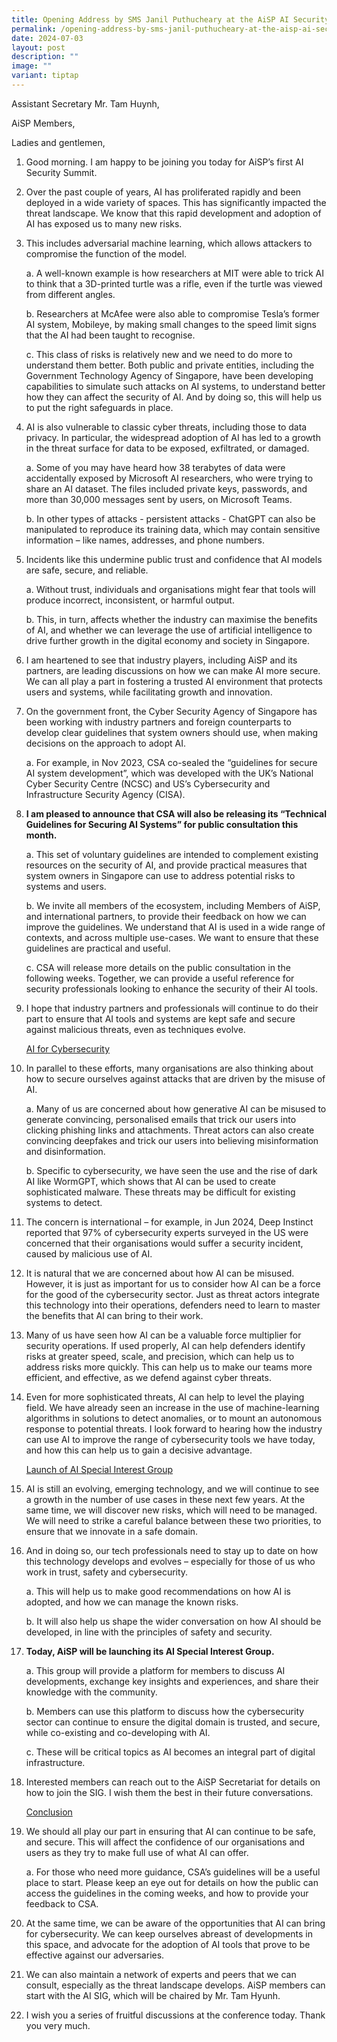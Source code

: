 ```yaml
---
title: Opening Address by SMS Janil Puthucheary at the AiSP AI Security Summit
permalink: /opening-address-by-sms-janil-puthucheary-at-the-aisp-ai-security-summit/
date: 2024-07-03
layout: post
description: ""
image: ""
variant: tiptap
---
```

<p>Assistant Secretary Mr. Tam Huynh,</p>
<p>AiSP Members,</p>
<p>Ladies and gentlemen,</p>
<ol data-tight="true" class="tight">
<li>
<p>Good morning. I am happy to be joining you today for AiSP’s first AI Security
Summit.</p>
<p></p>
</li>
<li>
<p>Over the past couple of years, AI has proliferated rapidly and been deployed
in a wide variety of spaces. This has significantly impacted the threat
landscape. We know that this rapid development and adoption of AI has exposed
us to many new risks.</p>
<p></p>
</li>
<li>
<p>This includes adversarial machine learning, which allows attackers to
compromise the function of the model.</p>
<p>a. A well-known example is how researchers at MIT were able to trick AI
to think that a 3D-printed turtle was a rifle, even if the turtle was viewed
from different angles.</p>
<p>b. Researchers at McAfee were also able to compromise Tesla’s former AI
system, Mobileye, by making small changes to the speed limit signs that
the AI had been taught to recognise.</p>
<p>c. This class of risks is relatively new and we need to do more to understand
them better. Both public and private entities, including the Government
Technology Agency of Singapore, have been developing capabilities to simulate
such attacks on AI systems, to understand better how they can affect the
security of AI. And by doing so, this will help us to put the right safeguards
in place.</p>
<p></p>
</li>
<li>
<p>AI is also vulnerable to classic cyber threats, including those to data
privacy. In particular, the widespread adoption of AI has led to a growth
in the threat surface for data to be exposed, exfiltrated, or damaged.</p>
<p>a. Some of you may have heard how 38 terabytes of data were accidentally
exposed by Microsoft AI researchers, who were trying to share an AI dataset.
The files included private keys, passwords, and more than 30,000 messages
sent by users, on Microsoft Teams.</p>
<p>b. In other types of attacks - persistent attacks - ChatGPT can also be
manipulated to reproduce its training data, which may contain sensitive
information – like names, addresses, and phone numbers.</p>
<p></p>
</li>
<li>
<p>Incidents like this undermine public trust and confidence that AI models
are safe, secure, and reliable.</p>
<p>a. Without trust, individuals and organisations might fear that tools
will produce incorrect, inconsistent, or harmful output.</p>
<p>b. This, in turn, affects whether the industry can maximise the benefits
of AI, and whether we can leverage the use of artificial intelligence to
drive further growth in the digital economy and society in Singapore.</p>
<p></p>
</li>
<li>
<p>I am heartened to see that industry players, including AiSP and its partners,
are leading discussions on how we can make AI more secure. We can all play
a part in fostering a trusted AI environment that protects users and systems,
while facilitating growth and innovation.</p>
<p></p>
</li>
<li>
<p>On the government front, the Cyber Security Agency of Singapore has been
working with industry partners and foreign counterparts to develop clear
guidelines that system owners should use, when making decisions on the
approach to adopt AI.</p>
<p>a. For example, in Nov 2023, CSA co-sealed the “guidelines for secure
AI system development”, which was developed with the UK’s National Cyber
Security Centre (NCSC) and US’s Cybersecurity and Infrastructure Security
Agency (CISA).</p>
<p></p>
</li>
<li>
<p><strong>I am pleased to announce that CSA will also be releasing its “Technical Guidelines for Securing AI Systems” for public consultation this month.</strong>
</p>
<p>a. This set of voluntary guidelines are intended to complement existing
resources on the security of AI, and provide practical measures that system
owners in Singapore can use to address potential risks to systems and users.</p>
<p>b. We invite all members of the ecosystem, including Members of AiSP,
and international partners, to provide their feedback on how we can improve
the guidelines. We understand that AI is used in a wide range of contexts,
and across multiple use-cases. We want to ensure that these guidelines
are practical and useful.</p>
<p>c. CSA will release more details on the public consultation in the following
weeks. Together, we can provide a useful reference for security professionals
looking to enhance the security of their AI tools.</p>
<p></p>
</li>
<li>
<p>I hope that industry partners and professionals will continue to do their
part to ensure that AI tools and systems are kept safe and secure against
malicious threats, even as techniques evolve.</p>
<p></p>
<p><u>AI for Cybersecurity</u>
</p>
<p></p>
</li>
<li>
<p>In parallel to these efforts, many organisations are also thinking about
how to secure ourselves against attacks that are driven by the misuse of
AI.</p>
<p>a. Many of us are concerned about how generative AI can be misused to
generate convincing, personalised emails that trick our users into clicking
phishing links and attachments. Threat actors can also create convincing
deepfakes and trick our users into believing misinformation and disinformation.</p>
<p>b. Specific to cybersecurity, we have seen the use and the rise of dark
AI like WormGPT, which shows that AI can be used to create sophisticated
malware. These threats may be difficult for existing systems to detect.</p>
<p></p>
</li>
<li>
<p>The concern is international – for example, in Jun 2024, Deep Instinct
reported that 97% of cybersecurity experts surveyed in the US were concerned
that their organisations would suffer a security incident, caused by malicious
use of AI.</p>
<p></p>
</li>
<li>
<p>It is natural that we are concerned about how AI can be misused. However,
it is just as important for us to consider how AI can be a force for the
good of the cybersecurity sector. Just as threat actors integrate this
technology into their operations, defenders need to learn to master the
benefits that AI can bring to their work.</p>
<p></p>
</li>
<li>
<p>Many of us have seen how AI can be a valuable force multiplier for security
operations. If used properly, AI can help defenders identify risks at greater
speed, scale, and precision, which can help us to address risks more quickly.
This can help us to make our teams more efficient, and effective, as we
defend against cyber threats.</p>
<p></p>
</li>
<li>
<p>Even for more sophisticated threats, AI can help to level the playing
field. We have already seen an increase in the use of machine-learning
algorithms in solutions to detect anomalies, or to mount an autonomous
response to potential threats. I look forward to hearing how the industry
can use AI to improve the range of cybersecurity tools we have today, and
how this can help us to gain a decisive advantage.</p>
<p></p>
<p><u>Launch of AI Special Interest Group</u>
</p>
<p></p>
</li>
<li>
<p>AI is still an evolving, emerging technology, and we will continue to
see a growth in the number of use cases in these next few years. At the
same time, we will discover new risks, which will need to be managed. We
will need to strike a careful balance between these two priorities, to
ensure that we innovate in a safe domain.</p>
<p></p>
</li>
<li>
<p>And in doing so, our tech professionals need to stay up to date on how
this technology develops and evolves – especially for those of us who work
in trust, safety and cybersecurity.</p>
<p>a. This will help us to make good recommendations on how AI is adopted,
and how we can manage the known risks.</p>
<p>b. It will also help us shape the wider conversation on how AI should
be developed, in line with the principles of safety and security.</p>
<p></p>
</li>
<li>
<p><strong>Today, AiSP will be launching its AI Special Interest Group.</strong>
</p>
<p>a. This group will provide a platform for members to discuss AI developments,
exchange key insights and experiences, and share their knowledge with the
community.</p>
<p>b. Members can use this platform to discuss how the cybersecurity sector
can continue to ensure the digital domain is trusted, and secure, while
co-existing and co-developing with AI.</p>
<p>c. These will be critical topics as AI becomes an integral part of digital
infrastructure.</p>
<p></p>
</li>
<li>
<p>Interested members can reach out to the AiSP Secretariat for details on
how to join the SIG. I wish them the best in their future conversations.</p>
<p></p>
<p><u>Conclusion</u>
</p>
<p></p>
</li>
<li>
<p>We should all play our part in ensuring that AI can continue to be safe,
and secure. This will affect the confidence of our organisations and users
as they try to make full use of what AI can offer.</p>
<p>a. For those who need more guidance, CSA’s guidelines will be a useful
place to start. Please keep an eye out for details on how the public can
access the guidelines in the coming weeks, and how to provide your feedback
to CSA.</p>
<p></p>
</li>
<li>
<p>At the same time, we can be aware of the opportunities that AI can bring
for cybersecurity. We can keep ourselves abreast of developments in this
space, and advocate for the adoption of AI tools that prove to be effective
against our adversaries.</p>
<p></p>
</li>
<li>
<p>We can also maintain a network of experts and peers that we can consult,
especially as the threat landscape develops. AiSP members can start with
the AI SIG, which will be chaired by Mr. Tam Hyunh.</p>
<p></p>
</li>
<li>
<p>I wish you a series of fruitful discussions at the conference today. Thank
you very much.</p>
</li>
</ol>
<p></p>